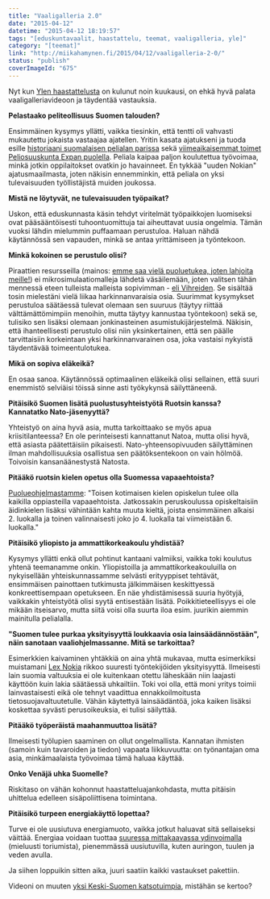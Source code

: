 ```yaml
---
title: "Vaaligalleria 2.0"
date: "2015-04-12"
datetime: "2015-04-12 18:19:57"
tags: "[eduskuntavaalit, haastattelu, teemat, vaaligalleria, yle]"
category: "[teemat]"
link: "http://miikahamynen.fi/2015/04/12/vaaligalleria-2-0/"
status: "publish"
coverImageId: "675"
---
```


Nyt kun [Ylen haastattelusta](http://vaalikone.yle.fi/eduskuntavaalit2015/keski-suomi/ehdokkaat/4767) on kulunut noin kuukausi, on ehkä hyvä palata vaaligalleriavideoon ja täydentää vastauksia.

**Pelastaako peliteollisuus Suomen talouden?**

Ensimmäinen kysymys yllätti, vaikka tiesinkin, että tentti oli vahvasti mukautettu jokaista vastaajaa ajatellen. Yritin kasata ajatukseni ja tuoda esille [historiaani suomalaisen pelialan parissa](http://yaamboo.com/suomipelit/) sekä [viimeaikaisemmat toimet Peliosuuskunta Expan puolella](http://expa.fi/). Peliala kaipaa paljon koulutettua työvoimaa, minkä jotkin oppilaitokset ovatkin jo havainneet. En tykkää "uuden Nokian" ajatusmaailmasta, joten näkisin ennemminkin, että peliala on yksi tulevaisuuden työllistäjistä muiden joukossa.

**Mistä ne löytyvät, ne tulevaisuuden työpaikat?**

Uskon, että eduskunnasta käsin tehdyt viritelmät työpaikkojen luomiseksi ovat pääsääntöisesti tuhoontuomittuja tai aiheuttavat uusia ongelmia. Tämän vuoksi lähdin mielummin puffaamaan perustuloa. Haluan nähdä käytännössä sen vapauden, minkä se antaa yrittämiseen ja työntekoon.

**Minkä kokoinen se perustulo olisi?**

Piraattien resursseilla (mainos: [emme saa vielä puoluetukea, joten lahjoita meille!](http://piraattipuolue.fi/tue/lahjoitukset/)) ei mikrosimulaatiomalleja lähdetä väsäilemään, joten valitsen tähän mennessä eteen tulleista malleista sopivimman - [eli Vihreiden](https://www.vihreat.fi/asiat/vihrea-politiikka/teemat/koyhyys/perustulo). Se sisältää tosin mielestäni vielä liikaa harkinnanvaraisia osia. Suurimmat kysymykset perustuloa säätäessä tulevat olemaan sen suuruus (täytyy riittää välttämättömimpiin menoihin, mutta täytyy kannustaa työntekoon) sekä se, tulisiko sen lisäksi olemaan jonkinasteinen asumistukijärjestelmä. Näkisin, että ihanteellisesti perustulo olisi niin yksinkertainen, että sen päälle tarvittaisiin korkeintaan yksi harkinnanvarainen osa, joka vastaisi nykyistä täydentävää toimeentulotukea.

**Mikä on sopiva eläkeikä?**

En osaa sanoa. Käytännössä optimaalinen eläkeikä olisi sellainen, että suuri enemmistö selviäisi töissä sinne asti työkykynsä säilyttäneenä.

**Pitäisikö Suomen lisätä puolustusyhteistyötä Ruotsin kanssa? Kannatatko Nato-jäsenyyttä?**

Yhteistyö on aina hyvä asia, mutta tarkoittaako se myös apua kriisitilanteessa? En ole perinteisesti kannattanut Natoa, mutta olisi hyvä, että asiasta päätettäisiin pikaisesti. Nato-yhteensopivuuden säilyttäminen ilman mahdollisuuksia osallistua sen päätöksentekoon on vain hölmöä. Toivoisin kansanäänestystä Natosta.

**Pitääkö ruotsin kielen opetus olla Suomessa vapaaehtoista?**

[Puolueohjelmastamme](http://piraattipuolue.fi/agenda/puolueohjelma): "Toisen kotimaisen kielen opiskelun tulee olla kaikilla oppiasteilla vapaaehtoista. Jatkossakin peruskoulussa opiskeltaisiin äidinkielen lisäksi vähintään kahta muuta kieltä, joista ensimmäinen alkaisi 2. luokalla ja toinen valinnaisesti joko jo 4. luokalla tai viimeistään 6. luokalla."

**Pitäisikö yliopisto ja ammattikorkeakoulu yhdistää?**

Kysymys yllätti enkä ollut pohtinut kantaani valmiiksi, vaikka toki koulutus yhtenä teemanamme onkin. Yliopistoilla ja ammattikorkeakouluilla on nykyisellään yhteiskunnassamme selvästi erityyppiset tehtävät, ensimmäisen painottaen tutkimusta jälkimmäisen keskittyessä konkreettisempaan opetukseen. En näe yhdistämisessä suuria hyötyjä, vaikkakin yhteistyötä olisi syytä entisestään lisätä. Poikkitieteellisyys ei ole mikään itseisarvo, mutta siitä voisi olla suurta iloa esim. juurikin aiemmin mainitulla pelialalla.

**"Suomen tulee purkaa yksityisyyttä loukkaavia osia lainsäädännöstään", näin sanotaan vaaliohjelmassanne. Mitä se tarkoittaa?**

Esimerkkien kaivaminen yhtäkkiä on aina yhtä mukavaa, mutta esimerkiksi muistamani [Lex Nokia](http://fi.wikipedia.org/wiki/Lex_Nokia) rikkoo suuresti työntekijöiden yksityisyyttä. Ilmeisesti lain suomia valtuuksia ei ole kuitenkaan otettu läheskään niin laajasti käyttöön kuin lakia säätäessä uhkailtiin. Toki voi olla, että moni yritys toimii lainvastaisesti eikä ole tehnyt vaadittua ennakkoilmoitusta tietosuojavaltuutetulle. Vähän käytettyä lainsäädäntöä, joka kaiken lisäksi koskettaa syvästi perusoikeuksia, ei tulisi säilyttää.

**Pitääkö työperäistä maahanmuuttoa lisätä?**

Ilmeisesti työlupien saaminen on ollut ongelmallista. Kannatan ihmisten (samoin kuin tavaroiden ja tiedon) vapaata liikkuvuutta: on työnantajan oma asia, minkämaalaista työvoimaa tämä haluaa käyttää.

**Onko Venäjä uhka Suomelle?**

Riskitaso on vähän kohonnut haastatteluajankohdasta, mutta pitäisin uhittelua edelleen sisäpoliittisena toimintana.

**Pitäisikö turpeen energiakäyttö lopettaa?**

Turve ei ole uusiutuva energiamuoto, vaikka jotkut haluavat sitä sellaiseksi väittää. Energiaa voidaan tuottaa [suuressa mittakaavassa ydinvoimalla](http://petruspennanen.puheenvuoro.uusisuomi.fi/186258-kuinka-ilmastonmuutos-oikeasti-pysaytetaan) (mieluusti toriumista), pienemmässä uusiutuvilla, kuten auringon, tuulen ja veden avulla.

Ja siihen loppuikin sitten aika, juuri saatiin kaikki vastaukset pakettiin.

Videoni on muuten [yksi Keski-Suomen katsotuimpia](http://vaalikone.yle.fi/eduskuntavaalit2015/vaaligalleria?emer%5Bpn%5D=&emer%5Bpd%5D=11&emer%5Bpp%5D=&emer%5Bpg%5D=&emer%5Bpar%5D=18_90&emer%5Bpk%5D=v_desc&emp=po-asc.pk-a.pg-.pp-.pd-11.pn-&emer%5Bpo%5D=asc), mistähän se kertoo?
